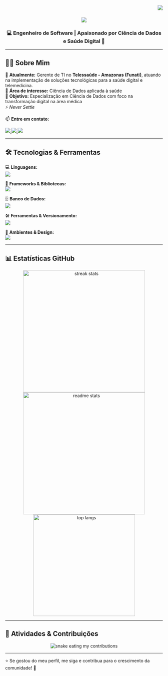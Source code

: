 <img align="right" src="https://komarev.com/ghpvc/?username=pedrocarvh" />

<h1 align="center">
    <img src="https://readme-typing-svg.herokuapp.com/?font=Righteous&size=35&center=true&vCenter=true&width=500&height=70&duration=4000&lines=Olá,+Tudo+Bem?+👋;+Eu+sou+Pedro+Carvalho!;" />
</h1>

<h3 align="center">💻 Engenheiro de Software | Apaixonado por Ciência de Dados e Saúde Digital 🚀</h3>

---

## 👨‍💻 Sobre Mim

🔹 **Atualmente:** Gerente de TI no **Telessaúde - Amazonas (Funati)**, atuando na implementação de soluções tecnológicas para a saúde digital e telemedicina.  
🔹 **Área de interesse:** Ciência de Dados aplicada à saúde  
🔹 **Objetivo:** Especialização em Ciência de Dados com foco na transformação digital na área médica  
⚡ *Never Settle*  

📫 **Entre em contato:**
<div align="left"> 
  <a href="mailto:pedrocarvalho.snk@gmail.com">
    <img src="https://img.shields.io/badge/Gmail-333333?style=for-the-badge&logo=gmail&logoColor=white" />
  </a>
  <a href="https://linkedin.com/in/pedro-carvalhoalmeida" target="_blank">
    <img src="https://img.shields.io/badge/LinkedIn-0077B5?style=for-the-badge&logo=linkedin&logoColor=white" target="_blank" />
  </a>
  <a href="https://pedrocarvh.netlify.app/" target="_blank">
     <img src="https://img.shields.io/badge/Portfolio-FF5722?style=for-the-badge&logo=todoist&logoColor=white" target="_blank" />
  </a>
</div>

---

## 🛠️ Tecnologias & Ferramentas

💻 **Linguagens:**  
<img src="https://skillicons.dev/icons?i=c,java,py,html,css,javascript,typescript" />  

🚀 **Frameworks & Bibliotecas:**  
<img src="https://skillicons.dev/icons?i=react,nextjs,nodejs,express" />  

🗄 **Banco de Dados:**  
<img src="https://skillicons.dev/icons?i=mysql,postgres,mongodb,firebase" />  

🛠 **Ferramentas & Versionamento:**  
<img src="https://skillicons.dev/icons?i=git,github,bash" />  

🎨 **Ambientes & Design:**  
<img src="https://skillicons.dev/icons?i=figma,windows,ubuntu" />  

---

## 📊 Estatísticas GitHub

<div align="center">
  <img width="390" src="https://github-readme-streak-stats-salesp07.vercel.app/?user=pedrocarvh&count_private=true&theme=react&border_radius=10" alt="streak stats"/>

  <img width="390" src="https://github-readme-stats.vercel.app/api?username=pedrocarvh&count_private=true&show_icons=true&theme=react&rank_icon=github&border_radius=10" alt="readme stats" />
  
  <br/>

  <img width="325" align="center" src="https://github-readme-stats.vercel.app/api/top-langs/?username=pedrocarvh&hide=HTML&langs_count=8&layout=compact&theme=react&border_radius=10&size_weight=0.5&count_weight=0.5&exclude_repo=github-readme-stats" alt="top langs" />
</div>

---

## 🐍 Atividades & Contribuições

<div align="center">
  <img alt="snake eating my contributions" src="https://raw.githubusercontent.com/pedrocarvh/pedrocarvh/output/github-contribution-grid-snake.svg" />
</div>


---

⭐ Se gostou do meu perfil, me siga e contribua para o crescimento da comunidade! 🚀
